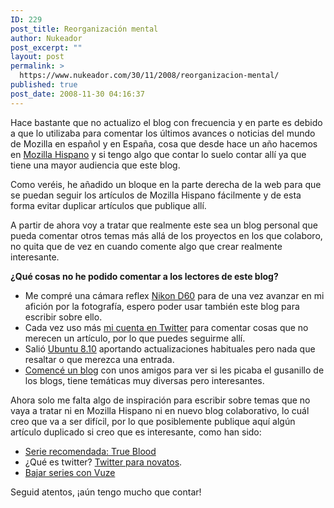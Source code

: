 ```yaml
---
ID: 229
post_title: Reorganización mental
author: Nukeador
post_excerpt: ""
layout: post
permalink: >
  https://www.nukeador.com/30/11/2008/reorganizacion-mental/
published: true
post_date: 2008-11-30 04:16:37
---
```

<p>Hace bastante que no actualizo el blog con frecuencia y en parte es debido a que lo utilizaba para comentar los últimos avances o noticias del mundo de Mozilla en español y en España, cosa que desde hace un año hacemos en <a href="http://www.mozilla-hispano.org/" title="La comunidad de Mozilla en español">Mozilla Hispano</a> y si tengo algo que contar lo suelo contar allí ya que tiene una mayor audiencia que este blog.</p>
<p>Como veréis, he añadido un bloque en la parte derecha de la web para que se puedan seguir los artículos de Mozilla Hispano fácilmente y de esta forma evitar duplicar artículos que publique allí.</p>
<p>A partir de ahora voy a tratar que realmente este sea un blog personal que pueda comentar otros temas más allá de los proyectos en los que colaboro, no quita que de vez en cuando comente algo que crear realmente interesante. </p>
<p><strong>¿Qué cosas no he podido comentar a los lectores de este blog?</strong></p>
<ul>
<li>Me compré una cámara reflex <a href="http://nikon.es/product/es_ES/products/broad/1546/overview.html" title="Características en Nikon.es">Nikon D60</a> para de una vez avanzar en mi afición por la fotografía, espero poder usar también este blog para escribir sobre ello.</li>
<li>Cada vez uso más <a href="http://twitter.com/nukeador" title="Sígueme en Twitter">mi cuenta en Twitter</a> para comentar cosas que no merecen un artículo, por lo que puedes seguirme allí.</li>
<li>Salió <a href="https://wiki.ubuntu.com/IntrepidReleaseNotes/es" title="Notas de la versión">Ubuntu 8.10</a> aportando actualizaciones habituales pero nada que resaltar o que merezca una entrada.</li>
<li><a href="http://cristoteniass.es/">Comencé un blog</a> con unos amigos para ver si les picaba el gusanillo de los blogs, tiene temáticas muy diversas pero interesantes.</li>
</ul>
<p>Ahora solo me falta algo de inspiración para escribir sobre temas que no vaya a tratar ni en Mozilla Hispano ni en nuevo blog colaborativo, lo cuál creo que va a ser difícil, por lo que posiblemente publique aquí algún artículo duplicado si creo que es interesante, como han sido:</p>
<ul>
<li><a href="http://cristoteniass.es/2008/10/true-blood/">Serie recomendada: True Blood</a></li>
<li>¿Qué es twitter? <a href="http://cristoteniass.es/2008/10/twitter-para-novatos/">Twitter para novatos</a>.</li>
<li><a href="http://cristoteniass.es/2008/11/bajar-series-con-vuze/">Bajar series con Vuze</a></li>
</ul>

Seguid atentos, ¡aún tengo mucho que contar!